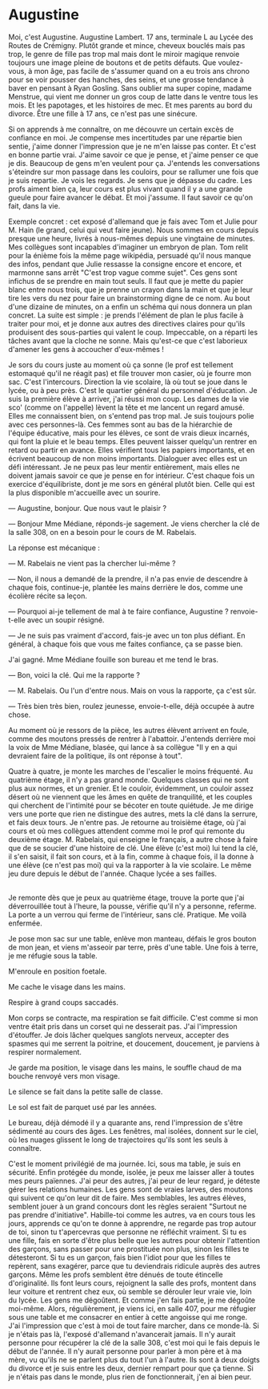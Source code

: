 # Augustine


Moi, c'est Augustine. Augustine Lambert.
17 ans, terminale L au Lycée des Routes de Crémigny.
Plutôt grande et mince, cheveux bouclés mais pas trop, le genre de fille pas trop mal mais dont le miroir magique renvoie toujours une image pleine de boutons et de petits défauts.
Que voulez-vous, à mon âge, pas facile de s'assumer quand on a eu trois ans chrono pour se voir pousser des hanches, des seins, et une grosse tendance à baver en pensant à Ryan Gosling.
Sans oublier ma super copine, madame Menstrue, qui vient me donner un gros coup de latte dans le ventre tous les mois.
Et les papotages, et les histoires de mec.
Et mes parents au bord du divorce.
Être une fille à 17 ans, ce n'est pas une sinécure.

Si on apprends à me connaître, on me découvre un certain excès de confiance en moi.
Je compense mes incertitudes par une répartie bien sentie, j'aime donner l'impression que je ne m'en laisse pas conter.
Et c'est en bonne partie vrai.
J'aime savoir ce que je pense, et j'aime penser ce que je dis.
Beaucoup de gens m'en veulent pour ça.
J'entends les conversations s'éteindre sur mon passage dans les couloirs, pour se rallumer une fois que je suis repartie.
Je vois les regards.
Je sens que je dépasse du cadre.
Les profs aiment bien ça, leur cours est plus vivant quand il y a une grande gueule pour faire avancer le débat.
Et moi j'assume. Il faut savoir ce qu'on fait, dans la vie.

Exemple concret : cet exposé d'allemand que je fais avec Tom et Julie pour M. Hain (le grand, celui qui veut faire jeune).
Nous sommes en cours depuis presque une heure, livrés à nous-mêmes depuis une vingtaine de minutes.
Mes collègues sont incapables d'imaginer un embryon de plan.
Tom relit pour la énième fois la même page wikipédia, persuadé qu'il nous manque des infos, pendant que Julie ressasse la consigne encore et encore, et marmonne sans arrêt "C'est trop vague comme sujet".
Ces gens sont infichus de se prendre en main tout seuls.
Il faut que je mette du papier blanc entre nous trois, que je prenne un crayon dans la main et que je leur tire les vers du nez pour faire un brainstorming digne de ce nom.
Au bout d'une dizaine de minutes, on a enfin un schéma qui nous donnera un plan concret.
La suite est simple : je prends l'élément de plan le plus facile à traiter pour moi, et je donne aux autres des directives claires pour qu'ils produisent des sous-parties qui valent le coup.
Impeccable, on a réparti les tâches avant que la cloche ne sonne.
Mais qu'est-ce que c'est laborieux d'amener les gens à accoucher d'eux-mêmes !

Je sors du cours juste au moment où ça sonne (le prof est tellement estomaqué qu'il ne réagit pas) et file trouver mon casier, où je fourre mon sac.
C'est l'intercours.
Direction la vie scolaire, là où tout se joue dans le lycée, ou à peu près.
C'est le quartier général du personnel d'éducation.
Je suis la première élève à arriver, j'ai réussi mon coup.
Les dames de la vie sco' (comme on l'appelle) lèvent la tête et me lancent un regard amusé.
Elles me connaissent bien, on s'entend pas trop mal.
Je suis toujours polie avec ces personnes-là.
Ces femmes sont au bas de la hiérarchie de l'équipe éducative, mais pour les élèves, ce sont de vrais dieux incarnés, qui font la pluie et le beau temps.
Elles peuvent laisser quelqu'un rentrer en retard ou partir en avance.
Elles vérifient tous les papiers importants, et en écrivent beaucoup de non moins importants. Dialoguer avec elles est un défi intéressant.
Je ne peux pas leur mentir entièrement, mais elles ne doivent jamais savoir ce que je pense en for intérieur.
C'est chaque fois un exercice d'équilibriste, dont je me sors en général plutôt bien.
Celle qui est la plus disponible m'accueille avec un sourire.

— Augustine, bonjour. Que nous vaut le plaisir ?

— Bonjour Mme Médiane, réponds-je sagement. Je viens chercher la clé de la salle 308, on en a besoin pour le cours de M. Rabelais.

La réponse est mécanique :

— M. Rabelais ne vient pas la chercher lui-même ?

— Non, il nous a demandé de la prendre, il n'a pas envie de descendre à chaque fois, continue-je, plantée les mains derrière le dos, comme une écolière récite sa leçon.

— Pourquoi ai-je tellement de mal à te faire confiance, Augustine ? renvoie-t-elle avec un soupir résigné.

— Je ne suis pas vraiment d'accord, fais-je avec un ton plus défiant. En général, à chaque fois que vous me faites confiance, ça se passe bien.

J'ai gagné. Mme Médiane fouille son bureau et me tend le bras.

— Bon, voici la clé. Qui me la rapporte ?

— M. Rabelais. Ou l'un d'entre nous. Mais on vous la rapporte, ça c'est sûr.

— Très bien très bien, roulez jeunesse, envoie-t-elle, déjà occupée à autre chose.

Au moment où je ressors de la pièce, les autres élèvent arrivent en foule, comme des moutons pressés de rentrer à l'abattoir.
J'entends derrière moi la voix de Mme Médiane, blasée, qui lance à sa collègue "Il y en a qui devraient faire de la politique, ils ont réponse à tout".

Quatre à quatre, je monte les marches de l'escalier le moins fréquenté.
Au quatrième étage, il n'y a pas grand monde.
Quelques classes qui ne sont plus aux normes, et un grenier.
Et le couloir, évidemment, un couloir assez désert où ne viennent que les âmes en quête de tranquilité, et les couples qui cherchent de l'intimité pour se bécoter en toute quiétude.
Je me dirige vers une porte que rien ne distingue des autres, mets la clé dans la serrure, et fais deux tours.
Je n'entre pas.
Je retourne au troisième étage, où j'ai cours et où mes collègues attendent comme moi le prof qui remonte du deuxième étage.
M. Rabelais, qui enseigne le français, a autre chose à faire que de se soucier d'une histoire de clé.
Une élève (c'est moi) lui tend la clé, il s'en saisit, il fait son cours, et à la fin, comme à chaque fois, il la donne à une élève (ce n'est pas moi) qui va la rapporter à la vie scolaire.
Le même jeu dure depuis le début de l'année.
Chaque lycée a ses failles. <br /><br />

Je remonte dès que je peux au quatrième étage, trouve la porte que j'ai déverrouillée tout à l'heure, la pousse, vérifie qu'il n'y a personne, referme.
La porte a un verrou qui ferme de l'intérieur, sans clé. Pratique.
Me voilà enfermée.

Je pose mon sac sur une table, enlève mon manteau, défais le gros bouton de mon jean, et viens m'asseoir par terre, près d'une table.
Une fois à terre, je me réfugie sous la table.

M'enroule en position foetale.

Me cache le visage dans les mains.

Respire à grand coups saccadés.

Mon corps se contracte, ma respiration se fait difficile.
C'est comme si mon ventre était pris dans un corset qui ne desserait pas.
J'ai l'impression d'étouffer.
Je dois lâcher quelques sanglots nerveux, accepter des spasmes qui me serrent la poitrine, et doucement, doucement, je parviens à respirer normalement.

Je garde ma position, le visage dans les mains, le souffle chaud de ma bouche renvoyé vers mon visage.

Le silence se fait dans la petite salle de classe.

Le sol est fait de parquet usé par les années.

Le bureau, déjà démodé il y a quarante ans, rend l'impression de s'être sédimenté au cours des âges.
Les fenêtres, mal isolées, donnent sur le ciel, où les nuages glissent le long de trajectoires qu'ils sont les seuls à connaître.

C'est le moment privilégié de ma journée.
Ici, sous ma table, je suis en sécurité.
Enfin protégée du monde, isolée, je peux me laisser aller à toutes mes peurs païennes.
J'ai peur des autres, j'ai peur de leur regard, je déteste gérer les relations humaines.
Les gens sont de vraies larves, des moutons qui suivent ce qu'on leur dit de faire.
Mes semblables, les autres élèves, semblent jouer à un grand concours dont les règles seraient "Surtout ne pas prendre d'initiative".
Habille-toi comme les autres, va en cours tous les jours, apprends ce qu'on te donne à apprendre, ne regarde pas trop autour de toi, sinon tu t'apercevras que personne ne réfléchit vraiment.
Si tu es une fille, fais en sorte d'être plus belle que les autres pour obtenir l'attention des garçons, sans passer pour une prostituée non plus, sinon les filles te détesteront.
Si tu es un garçon, fais bien l'idiot pour que les filles te repèrent, sans exagérer, parce que tu deviendrais ridicule auprès des autres garçons.
Même les profs semblent être dénués de toute étincelle d'originalité.
Ils font leurs cours, rejoignent la salle des profs, montent dans leur voiture et rentrent chez eux, où semble se dérouler leur vraie vie, loin du lycée.
Les gens me dégoûtent.
Et comme j'en fais partie, je me dégoûte moi-même.
Alors, régulièrement, je viens ici, en salle 407, pour me réfugier sous une table et me consacrer en entier à cette angoisse qui me ronge.
J'ai l'impression que c'est à moi de tout faire marcher, dans ce monde-là.
Si je n'étais pas là, l'exposé d'allemand n'avancerait jamais.
Il n'y aurait personne pour récupérer la clé de la salle 308, c'est moi qui le fais depuis le début de l'année.
Il n'y aurait personne pour parler à mon père et à ma mère, vu qu'ils ne se parlent plus du tout l'un à l'autre.
Ils sont à deux doigts du divorce et je suis entre les deux, dernier rempart pour que ça tienne.
Si je n'étais pas dans le monde, plus rien de fonctionnerait, j'en ai bien peur.
